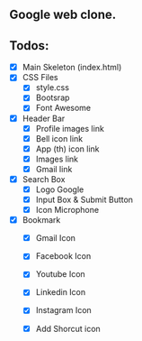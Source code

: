 ## Google web clone.

## Todos:
* [x] Main Skeleton (index.html)
* [x] CSS Files
  * [x] style.css
  * [x] Bootsrap
  * [x] Font Awesome
* [x] Header Bar
  * [x] Profile images link
  * [x] Bell icon link
  * [x] App (th) icon link
  * [x] Images link
  * [x] Gmail link
* [x] Search Box  
  * [x] Logo Google
  * [x] Input Box & Submit Button
  * [x] Icon Microphone
* [x] Bookmark
  * [x] Gmail Icon
  * [x] Facebook Icon
  * [x] Youtube Icon
  * [x] Linkedin Icon
  * [x] Instagram Icon
  * [x] Add Shorcut icon


